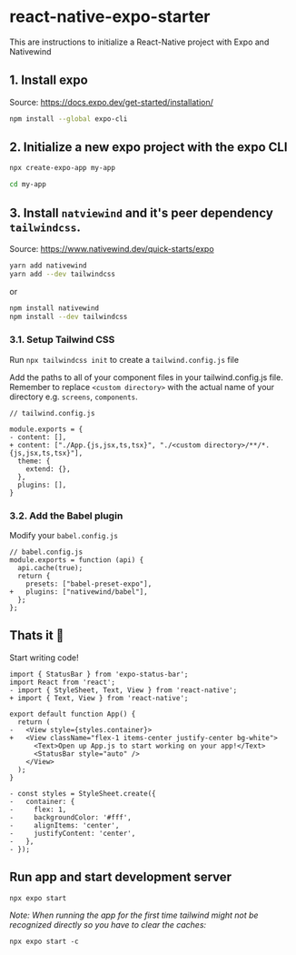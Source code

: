 # react-native-expo-starter

This are instructions to initialize a React-Native project with Expo and Nativewind

## 1. Install expo
Source: https://docs.expo.dev/get-started/installation/

```bash
npm install --global expo-cli
```

## 2. Initialize a new expo project with the expo CLI
```bash
npx create-expo-app my-app

cd my-app
```

## 3. Install ```natviewind``` and it's peer dependency ```tailwindcss```.
Source: https://www.nativewind.dev/quick-starts/expo

```bash
yarn add nativewind
yarn add --dev tailwindcss
```
or

```bash
npm install nativewind
npm install --dev tailwindcss
```

### 3.1. Setup Tailwind CSS
Run ```npx tailwindcss init``` to create a ```tailwind.config.js``` file

Add the paths to all of your component files in your tailwind.config.js file. Remember to replace ```<custom directory>``` with the actual name of your directory e.g. ```screens```, ```components```.

```
// tailwind.config.js

module.exports = {
- content: [],
+ content: ["./App.{js,jsx,ts,tsx}", "./<custom directory>/**/*.{js,jsx,ts,tsx}"],
  theme: {
    extend: {},
  },
  plugins: [],
}
```

### 3.2. Add the Babel plugin
Modify your ```babel.config.js```

```
// babel.config.js
module.exports = function (api) {
  api.cache(true);
  return {
    presets: ["babel-preset-expo"],
+   plugins: ["nativewind/babel"],
  };
};
```

## Thats it 🎉
Start writing code!

```
import { StatusBar } from 'expo-status-bar';
import React from 'react';
- import { StyleSheet, Text, View } from 'react-native';
+ import { Text, View } from 'react-native';

export default function App() {
  return (
-   <View style={styles.container}>
+   <View className="flex-1 items-center justify-center bg-white">
      <Text>Open up App.js to start working on your app!</Text>
      <StatusBar style="auto" />
    </View>
  );
}

- const styles = StyleSheet.create({
-   container: {
-     flex: 1,
-     backgroundColor: '#fff',
-     alignItems: 'center',
-     justifyContent: 'center',
-   },
- });
```

## Run app and start development server

```
npx expo start
```

*Note: When running the app for the first time tailwind might not be recognized directly so you have to clear the caches:*
```
npx expo start -c
```

